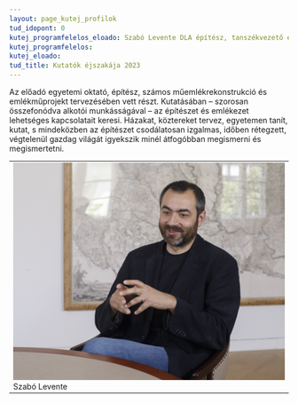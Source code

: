 ```yaml
---
layout: page_kutej_profilok
tud_idopont: 0
kutej_programfelelos_eloado: Szabó Levente DLA építész, tanszékvezető egyetemi tanár 
kutej_programfelelos: 
kutej_eloado:
tud_title: Kutatók éjszakája 2023
---
```


Az előadó egyetemi oktató, építész, számos műemlékrekonstrukció és emlékműprojekt tervezésében vett részt. Kutatásában – szorosan összefonódva alkotói munkásságával – az építészet és emlékezet lehetséges kapcsolatait keresi. Házakat, köztereket tervez, egyetemen tanít, kutat, s mindeközben az építészet csodálatosan izgalmas, időben rétegzett, végtelenül gazdag világát igyekszik minél átfogóbban megismerni és megismertetni.

 <table class="picture">
<tr>
<td>

<div class="gallery">
    <img src="images/szabo_levente.jpg" max-width="250" max-height="200">
  <div class="desc">Szabó Levente</div>
</div>

</td>
</tr>
</table>

